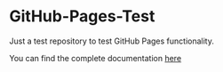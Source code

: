 # GitHub-Pages-Test

Just a test repository to test GitHub Pages functionality.

You can find the complete documentation [here](https://das-Abroxas.github.io/GitHub-Pages-Test)
